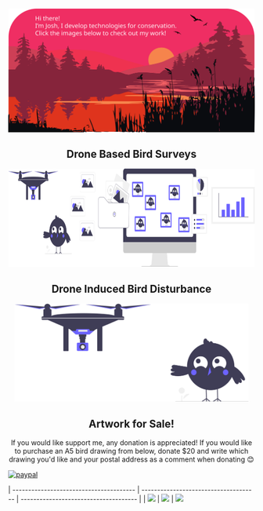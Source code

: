 <!--  https://joshwilson-dev.github.io/portfolio/  -->
<p align="center">
    <img src="https://github.com/joshwilson-dev/joshwilson-dev/blob/main/images/header.svg" />
</p align="center">

<h2 align="center">Drone Based Bird Surveys</h2>
<p align="center">
<a href="https://joshwilson-dev.github.io/drone-based-bird-surveys/">
    <img src="https://github.com/joshwilson-dev/joshwilson-dev/blob/main/images/survey.svg" height="200">
</a>
</p>

<h2 align="center">Drone Induced Bird Disturbance</h2>
<p align="center">
<a href="https://github.com/joshwilson-dev/drone-induced-bird-disturbance">
    <img src="https://github.com/joshwilson-dev/joshwilson-dev/blob/main/images/disturbance.svg" height="200">
</a>
</p>


<h2 align="center">Artwork for Sale!</h2>
<p align="center">
If you would like support me, any donation is appreciated!
If you would like to purchase an A5 bird drawing from below, donate $20 and
write which drawing you'd like and your postal address as a comment when
donating 😊

[![paypal](https://www.paypalobjects.com/en_US/i/btn/btn_donateCC_LG.gif)](https://www.paypal.com/donate/?business=A26JQV6MF4S2N&no_recurring=1&currency_code=AUD)
</p>
<!-- | --------------------------------------- | ------------------------------------- | ------------------------------------- |
| <img width="300" src="https://github.com/joshwilson-dev/joshwilson-dev/blob/main/images/drawings/red-necked-avocet-add.png"> | <img width="300" src="https://github.com/joshwilson-dev/joshwilson-dev/blob/main/images/drawings/scarlet-robin-add.png"> | <img width="300" src="https://github.com/joshwilson-dev/joshwilson-dev/blob/main/images/drawings/greater-sand-plover-add.png">| -->

<!-- | <div style="width:500px">property</div> | description                           | -->
| --------------------------------------- | ------------------------------------- | ------------------------------------- |
| <img width="300" src="https://github.com/joshwilson-dev/joshwilson-dev/blob/main/images/drawings/greater-sand-plover-add.png"> | <img width="300" src="https://github.com/joshwilson-dev/joshwilson-dev/blob/main/images/drawings/scarlet-robin-add.png"> | <img width="300" src="https://github.com/joshwilson-dev/joshwilson-dev/blob/main/images/drawings/greater-sand-plover-add.png">
